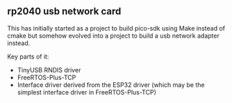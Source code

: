 ## rp2040 usb network card

This has initially started as a project to build pico-sdk using Make instead of cmake but somehow evolved into a project to build a usb network adapter instead.

Key parts of it:
- TinyUSB RNDIS driver
- FreeRTOS-Plus-TCP
- Interface driver derived from the ESP32 driver (which may be the simplest interface driver in FreeRTOS-Plus-TCP)